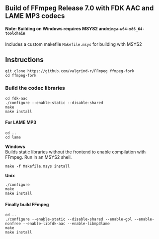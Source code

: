 ## Build of FFmpeg Release 7.0 with FDK AAC  and LAME MP3 codecs

#### Note: Building on Windows requires MSYS2 and```mingw-w64-x86_64-toolchain```
Includes a custom makefile ```Makefile.msys``` for building with MSYS2
## Instructions
 ```
git clone https://github.com/valgrind-r/FFmpeg ffmpeg-fork
cd ffmpeg-fork
```
### Build the codec libraries
```
cd fdk-aac
./configure --enable-static --disable-shared
make
make install
```
#### For LAME MP3
```
cd ..
cd lame
```
****Windows****<br>
Builds static libraries without the frontend to enable compilation with FFmpeg. Run in an MSYS2 shell.
```
make -f Makefile.msys install
```
****Unix****
```
./configure
make
make install
```
#### Finally build FFmpeg
```
cd ..
./configure --enable-static --disable-shared --enable-gpl --enable-nonfree --enable-libfdk-aac --enable-libmp3lame
make
make install
```
